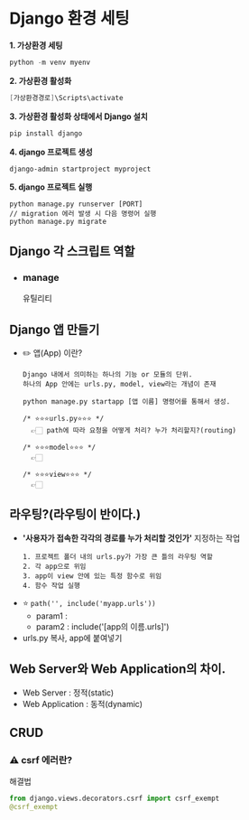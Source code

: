 # Django 환경 세팅

**1. 가상환경 세팅**
  ```powershell
  python -m venv myenv
  ```
**2. 가상환경 활성화**
  ```powershell
  [가상환경경로]\Scripts\activate
  ```
**3. 가상환경 활성화 상태에서 Django 설치**
   ```powershell
   pip install django
   ```
**4. django 프로젝트 생성**
   ```
   django-admin startproject myproject
   ```
**5. django 프로젝트 실행**
   ```
   python manage.py runserver [PORT]
   // migration 에러 발생 시 다음 명령어 실행
   python manage.py migrate
   ``` 


## Django 각 스크립트 역할
- ### manage
  유틸리티


## Django 앱 만들기
* ✏️ 앱(App) 이란? 
  ```
  Django 내에서 의미하는 하나의 기능 or 모듈의 단위.
  하나의 App 안에는 urls.py, model, view라는 개념이 존재

  python manage.py startapp [앱 이름] 명령어를 통해서 생성.

  /* ⭐⭐⭐urls.py⭐⭐⭐ */
    👉🏻 path에 따라 요청을 어떻게 처리? 누가 처리할지?(routing)
    
  /* ⭐⭐⭐model⭐⭐⭐ */
    👉🏻

  /* ⭐⭐⭐view⭐⭐⭐ */
    👉🏻
  ```


## 라우팅?(라우팅이 반이다.)
* **'사용자가 접속한 각각의 경로를 누가 처리할 것인가'** 지정하는 작업
  ```
  1. 프로젝트 폴더 내의 urls.py가 가장 큰 틀의 라우팅 역할
  2. 각 app으로 위임
  3. app이 view 안에 있는 특정 함수로 위임
  4. 함수 작업 실행
  ```
* ⭐ `path('', include('myapp.urls'))`
  - param1 : 
  - param2 : include('[app의 이름.urls]')
* urls.py 복사, app에 붙여넣기


## Web Server와 Web Application의 차이.
* Web Server : 정적(static)
* Web Application : 동적(dynamic)


## CRUD


### ⚠️ csrf 에러란?

해결법
```python
from django.views.decorators.csrf import csrf_exempt
@csrf_exempt
```
